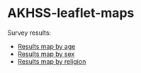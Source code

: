 # AKHSS-leaflet-maps

Survey results:
- [Results map by age](Leaflet_Age_Summary.html)
- [Results map by sex](Leaflet_Sex_Summary.html)
- [Results map by religion](Leaflet_Religion_Summary.html)
